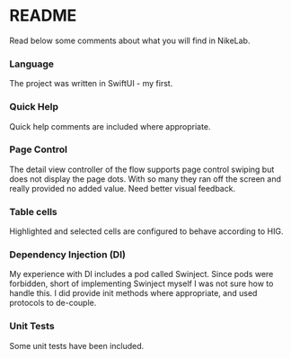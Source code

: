 # README #

Read below some comments about what you will find in NikeLab.

### Language ###
The project was written in SwiftUI - my first.

### Quick Help ###
Quick help comments are included where appropriate.

### Page Control ###
The detail view controller of the flow supports page control swiping but does not display the page dots.  With so many they ran off the screen and really provided no added value.  Need better visual feedback.

### Table cells ###
Highlighted and selected cells are configured to behave according to HIG.

### Dependency Injection (DI) ###
My experience with DI includes a pod called Swinject.  Since pods were forbidden, short of implementing Swinject myself I was not sure how to handle this. I did provide init methods where appropriate,
and used protocols to de-couple.

### Unit Tests ###
Some unit tests have been included.
